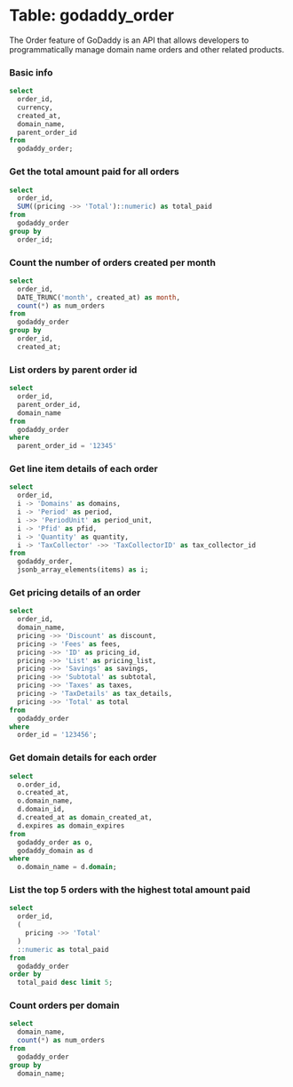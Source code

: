 # Table: godaddy_order

The Order feature of GoDaddy is an API that allows developers to programmatically manage domain name orders and other related products.

### Basic info

```sql
select
  order_id,
  currency,
  created_at,
  domain_name,
  parent_order_id
from
  godaddy_order;
```

### Get the total amount paid for all orders

```sql
select
  order_id,
  SUM((pricing ->> 'Total')::numeric) as total_paid
from
  godaddy_order
group by
  order_id;
```

### Count the number of orders created per month

```sql
select
  order_id,
  DATE_TRUNC('month', created_at) as month,
  count(*) as num_orders
from
  godaddy_order
group by
  order_id,
  created_at;
```

### List orders by parent order id

```sql
select
  order_id,
  parent_order_id,
  domain_name
from
  godaddy_order
where
  parent_order_id = '12345'
```

### Get line item details of each order

```sql
select
  order_id,
  i -> 'Domains' as domains,
  i -> 'Period' as period,
  i ->> 'PeriodUnit' as period_unit,
  i -> 'Pfid' as pfid,
  i -> 'Quantity' as quantity,
  i -> 'TaxCollector' ->> 'TaxCollectorID' as tax_collector_id
from
  godaddy_order,
  jsonb_array_elements(items) as i;
```

### Get pricing details of an order

```sql
select
  order_id,
  domain_name,
  pricing ->> 'Discount' as discount,
  pricing -> 'Fees' as fees,
  pricing ->> 'ID' as pricing_id,
  pricing ->> 'List' as pricing_list,
  pricing ->> 'Savings' as savings,
  pricing ->> 'Subtotal' as subtotal,
  pricing ->> 'Taxes' as taxes,
  pricing -> 'TaxDetails' as tax_details,
  pricing ->> 'Total' as total
from
  godaddy_order
where
  order_id = '123456';
```

### Get domain details for each order

```sql
select
  o.order_id,
  o.created_at,
  o.domain_name,
  d.domain_id,
  d.created_at as domain_created_at,
  d.expires as domain_expires
from
  godaddy_order as o,
  godaddy_domain as d
where
  o.domain_name = d.domain;
```

### List the top 5 orders with the highest total amount paid

```sql
select
  order_id,
  (
    pricing ->> 'Total'
  )
  ::numeric as total_paid
from
  godaddy_order
order by
  total_paid desc limit 5;
```

### Count orders per domain

```sql
select
  domain_name,
  count(*) as num_orders
from
  godaddy_order
group by
  domain_name;
```
